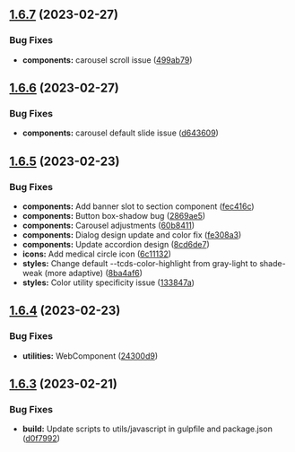 ## [1.6.7](https://github.com/jacecotton/tcds/compare/v1.6.6...v1.6.7) (2023-02-27)


### Bug Fixes

* **components:** carousel scroll issue ([499ab79](https://github.com/jacecotton/tcds/commit/499ab79f53d9bdf4065f68755c0d8ae4a3b3464b))



## [1.6.6](https://github.com/jacecotton/tcds/compare/v1.6.5...v1.6.6) (2023-02-27)


### Bug Fixes

* **components:** carousel default slide issue ([d643609](https://github.com/jacecotton/tcds/commit/d643609460a4c0c73918b725caf3091057b3a7b5))



## [1.6.5](https://github.com/jacecotton/tcds/compare/v1.6.4...v1.6.5) (2023-02-23)


### Bug Fixes

* **components:** Add banner slot to section component ([fec416c](https://github.com/jacecotton/tcds/commit/fec416c8d7a1f5448ed1c64f015e1d39ac4d6138))
* **components:** Button box-shadow bug ([2869ae5](https://github.com/jacecotton/tcds/commit/2869ae5eb91b58aa706150e011cc204d5bd6b809))
* **components:** Carousel adjustments ([60b8411](https://github.com/jacecotton/tcds/commit/60b8411ce8286f7efdce5b42e19a4cc5e148cd78))
* **components:** Dialog design update and color fix ([fe308a3](https://github.com/jacecotton/tcds/commit/fe308a368dbd0efb8f993577e1eaee30fb35957e))
* **components:** Update accordion design ([8cd6de7](https://github.com/jacecotton/tcds/commit/8cd6de769cfdc2196b7c0aad0d8ddb04753fa7ea))
* **icons:** Add medical circle icon ([6c11132](https://github.com/jacecotton/tcds/commit/6c11132bf12b97dcf34cb7abfa68bb18507be572))
* **styles:** Change default --tcds-color-highlight from gray-light to shade-weak (more adaptive) ([8ba4af6](https://github.com/jacecotton/tcds/commit/8ba4af610baee17710b4a551bf1dd32c73c56f2c))
* **styles:** Color utility specificity issue ([133847a](https://github.com/jacecotton/tcds/commit/133847aef69d0c893eb7b123e3d9e75a6c67f1c3))



## [1.6.4](https://github.com/jacecotton/tcds/compare/v1.6.3...v1.6.4) (2023-02-23)


### Bug Fixes

* **utilities:** WebComponent ([24300d9](https://github.com/jacecotton/tcds/commit/24300d924b1740a0dd538f1772260d4f33602bba))



## [1.6.3](https://github.com/jacecotton/tcds/compare/v1.6.2...v1.6.3) (2023-02-21)


### Bug Fixes

* **build:** Update scripts to utils/javascript in gulpfile and package.json ([d0f7992](https://github.com/jacecotton/tcds/commit/d0f79922fd8dd4ca3575c6f403feeda72dde1bdc))




